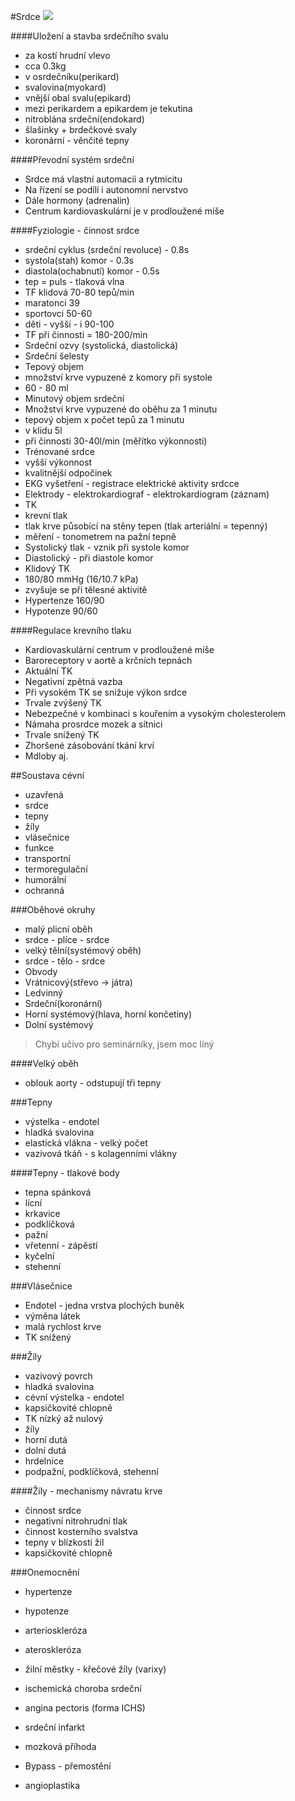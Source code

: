 #Srdce
![](http://www.ikem.cz/www/cs?docid=1004183)

####Uložení a stavba srdečního svalu
* za kostí hrudní vlevo
* cca 0.3kg
* v osrdečníku(perikard)
* svalovina(myokard)
* vnější obal svalu(epikard)
* mezi perikardem a epikardem je tekutina
* nitroblána srdeční(endokard)
* šlašinky + brdečkové svaly
* koronární - věnčité tepny

####Převodní systém srdeční
* Srdce má vlastní automacii a rytmicitu
* Na řízení se podílí i autonomní nervstvo
* Dále hormony (adrenalin)
* Centrum kardiovaskulární je v prodloužené míše

####Fyziologie - činnost srdce
* srdeční cyklus (srdeční revoluce) - 0.8s
* systola(stah) komor - 0.3s
* diastola(ochabnutí) komor - 0.5s
* tep = puls - tlaková vlna  
* TF klidová 70-80 tepů/min
*  maratonci 39
* sportovci 50-60
* děti - vyšší - i 90-100
* TF při činnosti = 180-200/min
* Srdeční ozvy (systolická, diastolická)
* Srdeční šelesty
* Tepový objem
* množství krve vypuzené z komory při systole
* 60 - 80 ml
* Minutový objem srdeční
* Množství krve vypuzené do oběhu za 1 minutu
* tepový objem x počet tepů za 1 minutu
* v klidu 5l
* při činnosti 30-40l/min (měřítko výkonnosti)
* Trénované srdce
* vyšší výkonnost
* kvalitnější odpočinek
* EKG vyšetření - registrace elektrické aktivity srdcce
* Elektrody - elektrokardiograf - elektrokardiogram (záznam)  
* TK
* krevní tlak
* tlak krve působící na stěny tepen (tlak arteriální = tepenný)
* měření - tonometrem na pažní tepně
* Systolický tlak - vznik při systole komor
* Diastolický - při diastole komor
* Klidový TK
* 180/80 mmHg (16/10.7 kPa)
* zvyšuje se při tělesné aktivitě
* Hypertenze 160/90
* Hypotenze 90/60

####Regulace krevního tlaku
* Kardiovaskulární centrum v prodloužené míše
* Baroreceptory v aortě a krčních tepnách
* Aktuální TK
* Negativní zpětná vazba
* Při vysokém TK se snižuje výkon srdce
* Trvale zvýšený TK
* Nebezpečné v kombinaci s kouřením a vysokým cholesterolem
* Námaha prosrdce mozek a sítnici
* Trvale snížený TK
* Zhoršené zásobování tkání krví
* Mdloby aj.

##Soustava cévní
* uzavřená
* srdce
* tepny
* žíly
* vlásečnice
* funkce
* transportní
* termoregulační
* humorální
* ochranná

###Oběhové okruhy
* malý plicní oběh
* srdce - plíce - srdce
* velký tělní(systémový oběh)
* srdce - tělo - srdce
* Obvody
* Vrátnicový(střevo -> játra)
* Ledvinný
* Srdeční(koronární)
* Horní systémový(hlava, horní končetiny)
* Dolní systémový

> Chybí učivo pro seminárníky, jsem moc líný

####Velký oběh
* oblouk aorty - odstupují tři tepny

###Tepny
* výstelka - endotel
* hladká svalovina
* elastická vlákna - velký počet
* vazivová tkáň - s kolagenními vlákny

####Tepny - tlakové body
* tepna spánková
* lícní
* krkavice
* podklíčková
* pažní
* vřetenní - zápěstí
* kyčelní
* stehenní

###Vlásečnice
* Endotel - jedna vrstva plochých buněk
* výměna látek
* malá rychlost krve
* TK snížený

###Žíly
* vazivový povrch
* hladká svalovina
* cévní výstelka - endotel
* kapsičkovité chlopně
* TK nízký až nulový
* žíly
* horní dutá
* dolní dutá
* hrdelnice
* podpažní, podklíčková, stehenní

####Žíly - mechanismy návratu krve
* činnost srdce
* negativní nitrohrudní tlak
* činnost kosterního svalstva
* tepny v blízkosti žil
* kapsičkovité chlopně

###Onemocnění
* hypertenze
* hypotenze
* arterioskleróza
* ateroskleróza
* žilní městky - křečové žíly (varixy)
* ischemická choroba srdeční
* angina pectoris (forma ICHS)
* srdeční infarkt
* mozková příhoda

* Bypass - přemostění
* angioplastika
